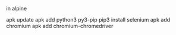 in alpine

apk update
apk add python3 py3-pip
pip3 install selenium
apk add chromium
apk add chromium-chromedriver
